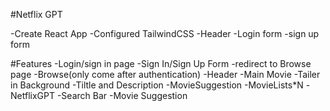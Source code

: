 #Netflix GPT

-Create React App
-Configured TailwindCSS
-Header
-Login form
-sign up form



#Features
-Login/sign in page
    -Sign In/Sign Up Form
    -redirect to Browse page
-Browse(only come after authentication)
  -Header
  -Main Movie
    -Tailer in Background
    -Tiltle and Description
    -MovieSuggestion
      -MovieLists*N
-NetflixGPT
  -Search Bar
  -Movie Suggestion      